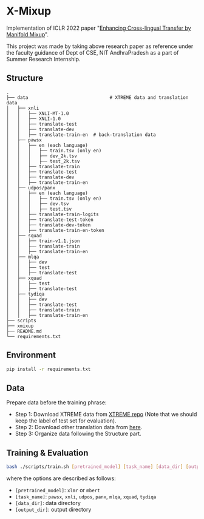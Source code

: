 # X-Mixup

Implementation of ICLR 2022 paper "[Enhancing Cross-lingual Transfer by Manifold Mixup](https://openreview.net/pdf?id=OjPmfr9GkVv)".

This project was made by taking above research paper as reference under the faculty guidance of Dept of CSE, NIT AndhraPradesh as a part of Summer Research Internship.


## Structure
```text
.
├── data                              # XTREME data and translation data
│   ├── xnli
│   │   ├── XNLI-MT-1.0
│   │   ├── XNLI-1.0          
│   │   ├── translate-test
│   │   ├── translate-dev
│   │   ├── translate-train-en  # back-translation data
│   ├── pawsx
│   │   ├── en (each language)
│   │   │   ├── train.tsv (only en)
│   │   │   ├── dev_2k.tsv
│   │   │   ├── test_2k.tsv
│   │   ├── translate-train        
│   │   ├── translate-test
│   │   ├── translate-dev
│   │   ├── translate-train-en
│   ├── udpos/panx
│   │   ├── en (each language) 
│   │   │   ├── train.tsv (only en)
│   │   │   ├── dev.tsv
│   │   │   ├── test.tsv
│   │   ├── translate-train-logits
│   │   ├── translate-test-token
│   │   ├── translate-dev-token
│   │   ├── translate-train-en-token
│   ├── squad
│   │   ├── train-v1.1.json
│   │   ├── translate-train
│   │   ├── translate-train-en
│   ├── mlqa
│   │   ├── dev
│   │   ├── test
│   │   ├── translate-test
│   ├── xquad
│   │   ├── test
│   │   ├── translate-test
│   ├── tydiqa
│   │   ├── dev
│   │   ├── translate-test
│   │   ├── translate-train
│   │   ├── translate-train-en         
├── scripts
├── xmixup
├── README.md
└── requirements.txt
```

## Environment
```bash
pip install -r requirements.txt
```

## Data
Prepare data before the training phrase: 
* Step 1: Download XTREME data from [XTREME repo](https://github.com/google-research/xtreme) (Note that we should keep the label of test set for evaluation).
* Step 2: Download other translation data from [here](https://drive.google.com/drive/folders/1UysSbPfkMBzQb6m2x7aO2WyWQehW38F3?usp=sharing).
* Step 3: Organize data following the Structure part.

## Training & Evaluation
```bash
bash ./scripts/train.sh [pretrained_model] [task_name] [data_dir] [output_dir]
```
where the options are described as follows:
- `[pretrained_model]`: `xlmr` or `mbert`
- `[task_name]`: `pawsx`, `xnli`, `udpos`, `panx`, `mlqa`, `xquad`, `tydiqa`
- `[data_dir]`: data directory
- `[output_dir]`: output directory
